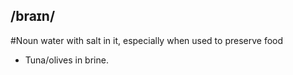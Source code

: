 ## /braɪn/ 
#Noun
water with salt in it, especially when used to preserve food

- Tuna/olives in brine.